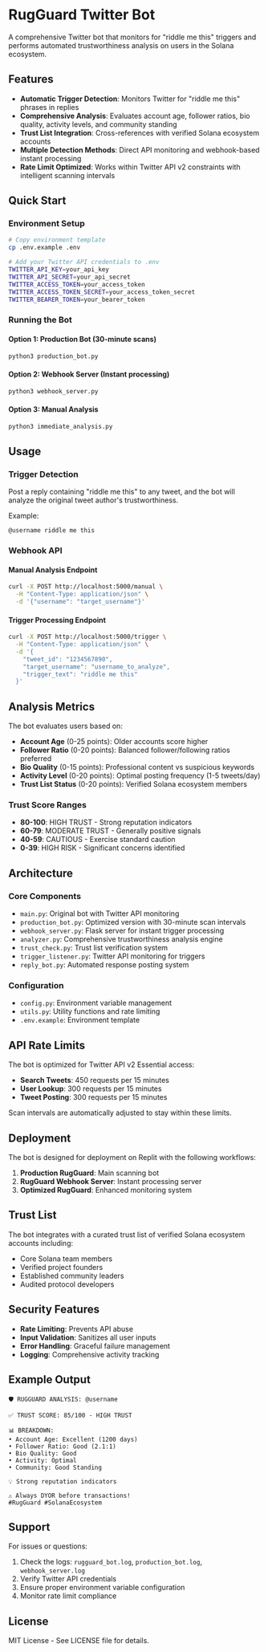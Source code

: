 # RugGuard Twitter Bot

A comprehensive Twitter bot that monitors for "riddle me this" triggers and performs automated trustworthiness analysis on users in the Solana ecosystem.

## Features

- **Automatic Trigger Detection**: Monitors Twitter for "riddle me this" phrases in replies
- **Comprehensive Analysis**: Evaluates account age, follower ratios, bio quality, activity levels, and community standing
- **Trust List Integration**: Cross-references with verified Solana ecosystem accounts
- **Multiple Detection Methods**: Direct API monitoring and webhook-based instant processing
- **Rate Limit Optimized**: Works within Twitter API v2 constraints with intelligent scanning intervals

## Quick Start

### Environment Setup
```bash
# Copy environment template
cp .env.example .env

# Add your Twitter API credentials to .env
TWITTER_API_KEY=your_api_key
TWITTER_API_SECRET=your_api_secret
TWITTER_ACCESS_TOKEN=your_access_token
TWITTER_ACCESS_TOKEN_SECRET=your_access_token_secret
TWITTER_BEARER_TOKEN=your_bearer_token
```

### Running the Bot

#### Option 1: Production Bot (30-minute scans)
```bash
python3 production_bot.py
```

#### Option 2: Webhook Server (Instant processing)
```bash
python3 webhook_server.py
```

#### Option 3: Manual Analysis
```bash
python3 immediate_analysis.py
```

## Usage

### Trigger Detection
Post a reply containing "riddle me this" to any tweet, and the bot will analyze the original tweet author's trustworthiness.

Example:
```
@username riddle me this
```

### Webhook API

#### Manual Analysis Endpoint
```bash
curl -X POST http://localhost:5000/manual \
  -H "Content-Type: application/json" \
  -d '{"username": "target_username"}'
```

#### Trigger Processing Endpoint
```bash
curl -X POST http://localhost:5000/trigger \
  -H "Content-Type: application/json" \
  -d '{
    "tweet_id": "1234567890",
    "target_username": "username_to_analyze",
    "trigger_text": "riddle me this"
  }'
```

## Analysis Metrics

The bot evaluates users based on:

- **Account Age** (0-25 points): Older accounts score higher
- **Follower Ratio** (0-20 points): Balanced follower/following ratios preferred
- **Bio Quality** (0-15 points): Professional content vs suspicious keywords
- **Activity Level** (0-20 points): Optimal posting frequency (1-5 tweets/day)
- **Trust List Status** (0-20 points): Verified Solana ecosystem members

### Trust Score Ranges

- **80-100**: HIGH TRUST - Strong reputation indicators
- **60-79**: MODERATE TRUST - Generally positive signals
- **40-59**: CAUTIOUS - Exercise standard caution
- **0-39**: HIGH RISK - Significant concerns identified

## Architecture

### Core Components

- `main.py`: Original bot with Twitter API monitoring
- `production_bot.py`: Optimized version with 30-minute scan intervals
- `webhook_server.py`: Flask server for instant trigger processing
- `analyzer.py`: Comprehensive trustworthiness analysis engine
- `trust_check.py`: Trust list verification system
- `trigger_listener.py`: Twitter API monitoring for triggers
- `reply_bot.py`: Automated response posting system

### Configuration

- `config.py`: Environment variable management
- `utils.py`: Utility functions and rate limiting
- `.env.example`: Environment template

## API Rate Limits

The bot is optimized for Twitter API v2 Essential access:

- **Search Tweets**: 450 requests per 15 minutes
- **User Lookup**: 300 requests per 15 minutes
- **Tweet Posting**: 300 requests per 15 minutes

Scan intervals are automatically adjusted to stay within these limits.

## Deployment

The bot is designed for deployment on Replit with the following workflows:

1. **Production RugGuard**: Main scanning bot
2. **RugGuard Webhook Server**: Instant processing server
3. **Optimized RugGuard**: Enhanced monitoring system

## Trust List

The bot integrates with a curated trust list of verified Solana ecosystem accounts including:

- Core Solana team members
- Verified project founders
- Established community leaders
- Audited protocol developers

## Security Features

- **Rate Limiting**: Prevents API abuse
- **Input Validation**: Sanitizes all user inputs
- **Error Handling**: Graceful failure management
- **Logging**: Comprehensive activity tracking

## Example Output

```
🛡️ RUGGUARD ANALYSIS: @username

✅ TRUST SCORE: 85/100 - HIGH TRUST

📊 BREAKDOWN:
• Account Age: Excellent (1200 days)
• Follower Ratio: Good (2.1:1)
• Bio Quality: Good
• Activity: Optimal
• Community: Good Standing

💡 Strong reputation indicators

⚠️ Always DYOR before transactions!
#RugGuard #SolanaEcosystem
```

## Support

For issues or questions:

1. Check the logs: `rugguard_bot.log`, `production_bot.log`, `webhook_server.log`
2. Verify Twitter API credentials
3. Ensure proper environment variable configuration
4. Monitor rate limit compliance

## License

MIT License - See LICENSE file for details.